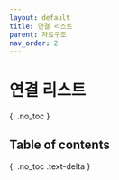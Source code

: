 ```yaml
---
layout: default
title: 연결 리스트
parent: 자료구조
nav_order: 2
---
```


# 연결 리스트

{: .no_toc }

## Table of contents

{: .no_toc .text-delta }